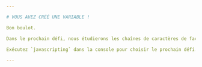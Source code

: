 ```yaml
---

# VOUS AVEZ CRÉÉ UNE VARIABLE !

Bon boulot.

Dans le prochain défi, nous étudierons les chaînes de caractères de façon plus précise.

Exécutez `javascripting` dans la console pour choisir le prochain défi.

---
```

